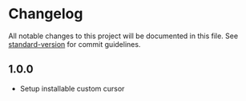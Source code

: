 # Changelog

All notable changes to this project will be documented in this file. See [standard-version](https://github.com/conventional-changelog/standard-version) for commit guidelines.

## 1.0.0
- Setup installable custom cursor
